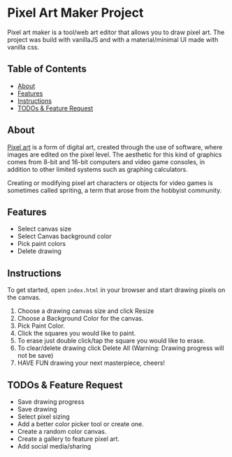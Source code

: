 # Pixel Art Maker Project


Pixel art maker is a tool/web art editor that allows you to draw pixel art. The project was build with vanillaJS and with a material/minimal UI made with vanilla css.

## Table of Contents

* [About](#About)
* [Features](#Features)
* [Instructions](#instructions)
* [TODOs & Feature Request](#TODOs-&-Feature-Request)

## About

[Pixel art](https://en.wikipedia.org/wiki/Pixel_art) is a form of digital art, created through the use of software, where images are edited on the pixel level. The aesthetic for this kind of graphics comes from 8-bit and 16-bit computers and video game consoles, in addition to other limited systems such as graphing calculators.

Creating or modifying pixel art characters or objects for video games is sometimes called spriting, a term that arose from the hobbyist community.

## Features

- Select canvas size
- Select Canvas background color
- Pick paint colors
- Delete drawing


## Instructions

To get started, open `index.html` in your browser and start drawing pixels on the canvas.
  1. Choose a drawing canvas size and click Resize
  2. Choose a Background Color for the canvas.
  3. Pick Paint Color.
  4. Click the squares you would
  like to paint.
  5. To erase just double click/tap the square you would like to erase.
  6. To clear/delete drawing click Delete All (Warning: Drawing progress will not be save)
  7. HAVE
  FUN drawing your next masterpiece, cheers!

## TODOs & Feature Request
  - Save drawing progress
  - Save drawing
  - Select pixel sizing
  - Add a better color picker tool or create one.
  - Create a random color canvas.
  - Create a gallery to feature pixel art.
  - Add social media/sharing